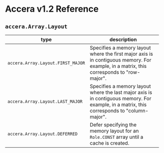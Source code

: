 [//]: # (Project: Accera)
[//]: # (Version: v1.2)

# Accera v1.2 Reference

## `accera.Array.Layout`

type | description
--- | ---
`accera.Array.Layout.FIRST_MAJOR` | Specifies a memory layout where the first major axis is in contiguous memory. For example, in a matrix, this corresponds to "row-major".
`accera.Array.Layout.LAST_MAJOR` | Specifies a memory layout where the last major axis is in contiguous memory. For example, in a matrix, this corresponds to "column-major".
`accera.Array.Layout.DEFERRED` | Defer specifying the memory layout for an `Role.CONST` array until a cache is created.

<div style="page-break-after: always;"></div>
